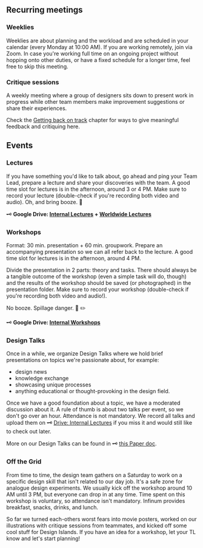 ## Recurring meetings

### Weeklies
Weeklies are about planning and the workload and are scheduled in your calendar (every Monday at 10:00 AM). If you are working remotely, join via Zoom. In case you're working full time on an ongoing project without hopping onto other duties, or have a fixed schedule for a longer time, feel free to skip this meeting.


### Critique sessions
A weekly meeting where a group of designers sits down to present work in progress while other team members make improvement suggestions or share their experiences.

Check the [Getting back on track](https://infinum.com/handbook/books/design/design-process/feedback/getting-back-on-track) chapter for ways to give meaningful feedback and critiquing here.

## Events

### Lectures

If you have something you'd like to talk about, go ahead and ping your Team Lead, prepare a lecture and share your discoveries with the team. A good time slot for lectures is in the afternoon, around 3 or 4 PM. Make sure to record your lecture (double-check if you're recording both video and audio). 
Oh, and bring booze. 🍻

🗝 **Google Drive: [Internal Lectures](https://drive.google.com/drive/folders/0B3Jin_BtSdpxalZyTlIwemN2Zmc?usp=sharing) + [Worldwide Lectures](https://drive.google.com/drive/folders/0B3Jin_BtSdpxMS1FZHh3VVZDNGc?usp=sharing)**


### Workshops

Format: 30 min. presentation + 60 min. groupwork. Prepare an accompanying presentation so we can all refer back to the lecture. A good time slot for lectures is in the afternoon, around 4 PM.

Divide the presentation in 2 parts: theory and tasks. There should always be a tangible outcome of the workshop (even a simple task will do, though) and the results of the workshop should be saved (or photographed) in the presentation folder. Make sure to record your workshop (double-check if you're recording both video and audio!).

No booze. Spillage danger. 📔 ✏️

🗝 **Google Drive: [Internal Workshops](https://drive.google.com/drive/folders/0B3Jin_BtSdpxOGo1aFdxWU1IaHc?usp=sharing)**


### Design Talks
Once in a while, we organize Design Talks where we hold brief presentations on topics we're passionate about, for example: 

- design news
- knowledge exchange
- showcasing unique processes
- anything educational or thought-provoking in the design field.

Once we have a good foundation about a topic, we have a moderated discussion about it. A rule of thumb is about two talks per event, so we don't go over an hour. Attendance is not mandatory. We record all talks and upload them on 🗝 [Drive: Internal Lectures](https://drive.google.com/drive/folders/0B3Jin_BtSdpxalZyTlIwemN2Zmc?usp=sharing) if you miss it and would still like to check out later.

More on our Design Talks can be found in 🗝 [this Paper doc](https://paper.dropbox.com/doc/Design-Talks--A6dn1IsCgMtDotwPRVWaelm9Ag-BSnp4MOp6XBPcno7M0MjO).


### Off the Grid
From time to time, the design team gathers on a Saturday to work on a specific design skill that isn't related to our day job. It's a safe zone for analogue design experiments. We usually kick off the workshop around 10 AM until 3 PM, but everyone can drop in at any time. Time spent on this workshop is voluntary, so attendance isn't mandatory. Infinum provides breakfast, snacks, drinks, and lunch.

So far we turned each-others worst fears into movie posters, worked on our illustrations with critique sessions from teammates, and kicked off some cool stuff for Design Islands. If you have an idea for a workshop, let your TL know and let's start planning!
